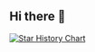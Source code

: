 ## Hi there 👋

<a href="https://captainwc.github.io">
  <picture>
    <source media="(prefers-color-scheme: dark)" srcset="https://github-readme-stats.vercel.app/api?username=captainwc&show_icons=true&theme=tokyonight" />
    <source media="(prefers-color-scheme: light)" srcset="https://github-readme-stats.vercel.app/api?username=captainwc&show_icons=true" />
    <img alt="Star History Chart" src="https://github-readme-stats.vercel.app/api?username=captainwc&show_icons=true" />
  </picture>
</a>

<!--
**captainwc/captainwc** is a ✨ _special_ ✨ repository because its `README.md` (this file) appears on your GitHub profile.

Here are some ideas to get you started:

- 🔭 I’m currently working on ...
- 🌱 I’m currently learning ...
- 👯 I’m looking to collaborate on ...
- 🤔 I’m looking for help with ...
- 💬 Ask me about ...
- 📫 How to reach me: ...
- 😄 Pronouns: ...
- ⚡ Fun fact: ...
-->
